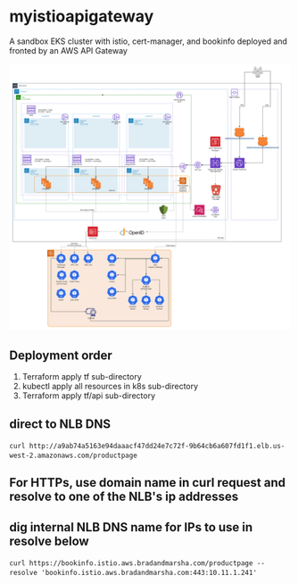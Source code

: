 # myistioapigateway
A sandbox EKS cluster with istio, cert-manager, and bookinfo deployed and fronted by an AWS API Gateway

![Resources Diagram](./doc/myistioapigateway.png)

## Deployment order
1.  Terraform apply tf sub-directory
2.  kubectl apply all resources in k8s sub-directory
3.  Terraform apply tf/api sub-directory

## direct to NLB DNS
`curl http://a9ab74a5163e94daaacf47dd24e7c72f-9b64cb6a607fd1f1.elb.us-west-2.amazonaws.com/productpage`

## For HTTPs, use domain name in curl request and resolve to one of the NLB's ip addresses
## dig internal NLB DNS name for IPs to use in resolve below
`curl https://bookinfo.istio.aws.bradandmarsha.com/productpage --resolve 'bookinfo.istio.aws.bradandmarsha.com:443:10.11.1.241'`
